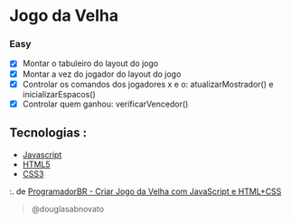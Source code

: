 # Jogo da Velha

### Easy

- [x] Montar o tabuleiro do layout do jogo 
- [x] Montar a vez do jogador do layout do jogo
- [x] Controlar os comandos dos jogadores x e o: atualizarMostrador() e inicializarEspacos()
- [x] Controlar quem ganhou: verificarVencedor()

## Tecnologias :
- [Javascript](https://developer.mozilla.org/pt-BR/docs/Web/JavaScript)
- [HTML5](https://developer.mozilla.org/pt-BR/docs/Web/HTML/Element)
- [CSS3](https://developer.mozilla.org/pt-BR/docs/Web/CSS)

:. de [ProgramadorBR - Criar Jogo da Velha com JavaScript e HTML+CSS ](https://www.youtube.com/watch?v=Ueh549xEV9E&list=PLVzrOYTg7zYD-CYTZN7mufIbV9touYFhq)

>@douglasabnovato